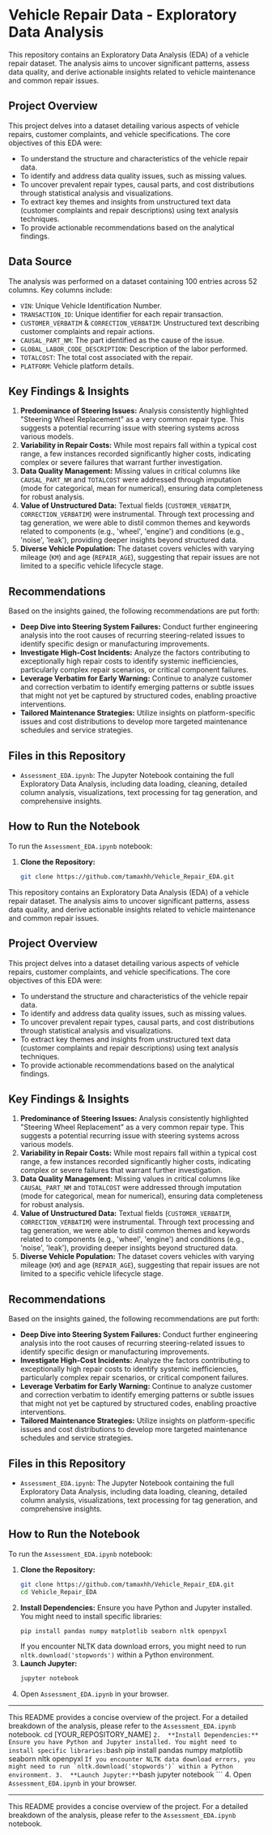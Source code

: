 # Vehicle Repair Data - Exploratory Data Analysis

This repository contains an Exploratory Data Analysis (EDA) of a vehicle repair dataset. The analysis aims to uncover significant patterns, assess data quality, and derive actionable insights related to vehicle maintenance and common repair issues.

## Project Overview

This project delves into a dataset detailing various aspects of vehicle repairs, customer complaints, and vehicle specifications. The core objectives of this EDA were:

* To understand the structure and characteristics of the vehicle repair data.
* To identify and address data quality issues, such as missing values.
* To uncover prevalent repair types, causal parts, and cost distributions through statistical analysis and visualizations.
* To extract key themes and insights from unstructured text data (customer complaints and repair descriptions) using text analysis techniques.
* To provide actionable recommendations based on the analytical findings.

## Data Source

The analysis was performed on a dataset containing 100 entries across 52 columns. Key columns include:
* `VIN`: Unique Vehicle Identification Number.
* `TRANSACTION_ID`: Unique identifier for each repair transaction.
* `CUSTOMER_VERBATIM` & `CORRECTION_VERBATIM`: Unstructured text describing customer complaints and repair actions.
* `CAUSAL_PART_NM`: The part identified as the cause of the issue.
* `GLOBAL_LABOR_CODE_DESCRIPTION`: Description of the labor performed.
* `TOTALCOST`: The total cost associated with the repair.
* `PLATFORM`: Vehicle platform details.

## Key Findings & Insights

1.  **Predominance of Steering Issues:** Analysis consistently highlighted "Steering Wheel Replacement" as a very common repair type. This suggests a potential recurring issue with steering systems across various models.
2.  **Variability in Repair Costs:** While most repairs fall within a typical cost range, a few instances recorded significantly higher costs, indicating complex or severe failures that warrant further investigation.
3.  **Data Quality Management:** Missing values in critical columns like `CAUSAL_PART_NM` and `TOTALCOST` were addressed through imputation (mode for categorical, mean for numerical), ensuring data completeness for robust analysis.
4.  **Value of Unstructured Data:** Textual fields (`CUSTOMER_VERBATIM`, `CORRECTION_VERBATIM`) were instrumental. Through text processing and tag generation, we were able to distil common themes and keywords related to components (e.g., 'wheel', 'engine') and conditions (e.g., 'noise', 'leak'), providing deeper insights beyond structured data.
5.  **Diverse Vehicle Population:** The dataset covers vehicles with varying mileage (`KM`) and age (`REPAIR_AGE`), suggesting that repair issues are not limited to a specific vehicle lifecycle stage.

## Recommendations

Based on the insights gained, the following recommendations are put forth:

* **Deep Dive into Steering System Failures:** Conduct further engineering analysis into the root causes of recurring steering-related issues to identify specific design or manufacturing improvements.
* **Investigate High-Cost Incidents:** Analyze the factors contributing to exceptionally high repair costs to identify systemic inefficiencies, particularly complex repair scenarios, or critical component failures.
* **Leverage Verbatim for Early Warning:** Continue to analyze customer and correction verbatim to identify emerging patterns or subtle issues that might not yet be captured by structured codes, enabling proactive interventions.
* **Tailored Maintenance Strategies:** Utilize insights on platform-specific issues and cost distributions to develop more targeted maintenance schedules and service strategies.

## Files in this Repository

* `Assessment_EDA.ipynb`: The Jupyter Notebook containing the full Exploratory Data Analysis, including data loading, cleaning, detailed column analysis, visualizations, text processing for tag generation, and comprehensive insights.

## How to Run the Notebook

To run the `Assessment_EDA.ipynb` notebook:

1.  **Clone the Repository:**
    ```bash
    git clone https://github.com/tamaxhh/Vehicle_Repair_EDA.git

This repository contains an Exploratory Data Analysis (EDA) of a vehicle repair dataset. The analysis aims to uncover significant patterns, assess data quality, and derive actionable insights related to vehicle maintenance and common repair issues.

## Project Overview

This project delves into a dataset detailing various aspects of vehicle repairs, customer complaints, and vehicle specifications. The core objectives of this EDA were:

* To understand the structure and characteristics of the vehicle repair data.
* To identify and address data quality issues, such as missing values.
* To uncover prevalent repair types, causal parts, and cost distributions through statistical analysis and visualizations.
* To extract key themes and insights from unstructured text data (customer complaints and repair descriptions) using text analysis techniques.
* To provide actionable recommendations based on the analytical findings.


## Key Findings & Insights

1.  **Predominance of Steering Issues:** Analysis consistently highlighted "Steering Wheel Replacement" as a very common repair type. This suggests a potential recurring issue with steering systems across various models.
2.  **Variability in Repair Costs:** While most repairs fall within a typical cost range, a few instances recorded significantly higher costs, indicating complex or severe failures that warrant further investigation.
3.  **Data Quality Management:** Missing values in critical columns like `CAUSAL_PART_NM` and `TOTALCOST` were addressed through imputation (mode for categorical, mean for numerical), ensuring data completeness for robust analysis.
4.  **Value of Unstructured Data:** Textual fields (`CUSTOMER_VERBATIM`, `CORRECTION_VERBATIM`) were instrumental. Through text processing and tag generation, we were able to distil common themes and keywords related to components (e.g., 'wheel', 'engine') and conditions (e.g., 'noise', 'leak'), providing deeper insights beyond structured data.
5.  **Diverse Vehicle Population:** The dataset covers vehicles with varying mileage (`KM`) and age (`REPAIR_AGE`), suggesting that repair issues are not limited to a specific vehicle lifecycle stage.

## Recommendations

Based on the insights gained, the following recommendations are put forth:

* **Deep Dive into Steering System Failures:** Conduct further engineering analysis into the root causes of recurring steering-related issues to identify specific design or manufacturing improvements.
* **Investigate High-Cost Incidents:** Analyze the factors contributing to exceptionally high repair costs to identify systemic inefficiencies, particularly complex repair scenarios, or critical component failures.
* **Leverage Verbatim for Early Warning:** Continue to analyze customer and correction verbatim to identify emerging patterns or subtle issues that might not yet be captured by structured codes, enabling proactive interventions.
* **Tailored Maintenance Strategies:** Utilize insights on platform-specific issues and cost distributions to develop more targeted maintenance schedules and service strategies.

## Files in this Repository

* `Assessment_EDA.ipynb`: The Jupyter Notebook containing the full Exploratory Data Analysis, including data loading, cleaning, detailed column analysis, visualizations, text processing for tag generation, and comprehensive insights.

## How to Run the Notebook

To run the `Assessment_EDA.ipynb` notebook:

1.  **Clone the Repository:**
    ```bash
    git clone https://github.com/tamaxhh/Vehicle_Repair_EDA.git
    cd Vehicle_Repair_EDA
    ```
2.  **Install Dependencies:** Ensure you have Python and Jupyter installed. You might need to install specific libraries:
    ```bash
    pip install pandas numpy matplotlib seaborn nltk openpyxl
    ```
    If you encounter NLTK data download errors, you might need to run `nltk.download('stopwords')` within a Python environment.
3.  **Launch Jupyter:**
    ```bash
    jupyter notebook
    ```
4.  Open `Assessment_EDA.ipynb` in your browser.

---

This README provides a concise overview of the project. For a detailed breakdown of the analysis, please refer to the `Assessment_EDA.ipynb` notebook.
    cd [YOUR_REPOSITORY_NAME]
    ```
2.  **Install Dependencies:** Ensure you have Python and Jupyter installed. You might need to install specific libraries:
    ```bash
    pip install pandas numpy matplotlib seaborn nltk openpyxl
    ```
    If you encounter NLTK data download errors, you might need to run `nltk.download('stopwords')` within a Python environment.
3.  **Launch Jupyter:**
    ```bash
    jupyter notebook
    ```
4.  Open `Assessment_EDA.ipynb` in your browser.

---

This README provides a concise overview of the project. For a detailed breakdown of the analysis, please refer to the `Assessment_EDA.ipynb` notebook.
